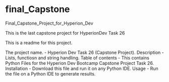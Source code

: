 # final_Capstone
Final_Capstone_Project_for_Hyperion_Dev

This is the last capstone project for HyperionDev Task 26

This is a readme for this project.

The project name. - Hyperion Dev Task 26 (Capstone Project).
Description - Lists, functiosn and string handling. 
Table of contents - This contains Python Files for the Hyperion Dev Bootcamp Capstone Project Task 26.
Installation - Download this file and run it on any Python IDE. 
Usage - Run the file on a Python IDE to generate results. 
